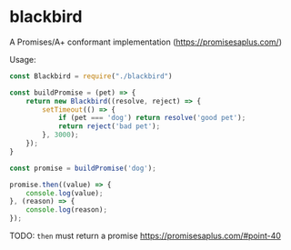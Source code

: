 # blackbird
A Promises/A+ conformant implementation (https://promisesaplus.com/)

Usage:

```javascript
const Blackbird = require("./blackbird")

const buildPromise = (pet) => {
    return new Blackbird((resolve, reject) => {
        setTimeout(() => {
            if (pet === 'dog') return resolve('good pet');
            return reject('bad pet');
        }, 3000); 
    });
}

const promise = buildPromise('dog');

promise.then((value) => {
    console.log(value);
}, (reason) => {
    console.log(reason);
});
```

TODO: `then` must return a promise https://promisesaplus.com/#point-40